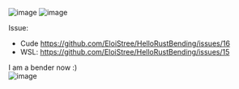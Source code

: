 
![image](https://github.com/EloiStree/HelloRustBending/assets/20149493/e41410a2-462f-4d12-9beb-e6428fcfc78a)
![image](https://github.com/EloiStree/HelloRustBending/assets/20149493/ff62977f-c74a-4a91-bf67-0ece5ba3e07f)

Issue:
- Cude https://github.com/EloiStree/HelloRustBending/issues/16
- WSL: https://github.com/EloiStree/HelloRustBending/issues/15


I am a bender now :)  
![image](https://github.com/EloiStree/HelloRustBending/assets/20149493/a01823bc-3c9f-4002-8ff4-b2f88e7af559)  
